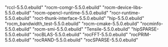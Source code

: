 "rccl-5.5.0.ebuild"
"rocm-comgr-5.5.0.ebuild"
"rocm-device-libs-5.5.0.ebuild"
"rocm-opencl-runtime-5.5.0.ebuild"
"rocr-runtime-5.5.0.ebuild"
"roct-thunk-interface-5.5.0.ebuild"
"hip-5.5.0.ebuild"
"rocm_bandwidth_test-5.5.0.ebuild"
"rocm-cmake-5.5.0.ebuild"
"rocminfo-5.5.0.ebuild"
"rocm-smi-5.5.0.ebuild"
"Tensile-5.5.0.ebuild"
"hipSPARSE-5.5.0.ebuild"
"rocBLAS-5.5.0.ebuild"
"rocFFT-5.5.0.ebuild"
"rocPRIM-5.5.0.ebuild"
"rocRAND-5.5.0.ebuild"
"rocSPARSE-5.5.0.ebuild"
